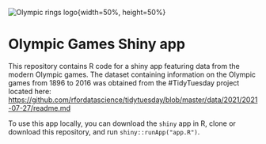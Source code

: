 ![Olympic rings logo](https://upload.wikimedia.org/wikipedia/commons/thumb/5/5c/Olympic_rings_without_rims.svg/1200px-Olympic_rings_without_rims.svg.png){width=50%, height=50%}
# Olympic Games Shiny app
This repository contains R code for a shiny app featuring data from the modern Olympic games. The dataset containing information on the Olympic games from 1896 to 2016 was obtained from the #TidyTuesday project located here: https://github.com/rfordatascience/tidytuesday/blob/master/data/2021/2021-07-27/readme.md

To use this app locally, you can download the `shiny` app in R, clone or download this repository, and run `shiny::runApp("app.R")`.

